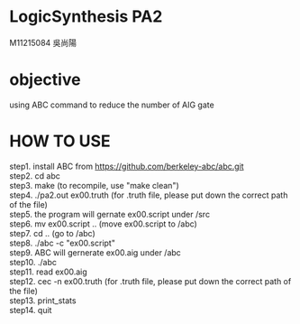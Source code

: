 # LogicSynthesis PA2 </BR>
M11215084 吳尚陽 </BR>

# objective </BR>
using ABC command to reduce the number of AIG gate </BR>

# HOW TO USE </BR>
step1. install ABC from https://github.com/berkeley-abc/abc.git </BR>
step2. cd abc </BR>
step3. make (to recompile, use "make clean") </BR>
step4. ./pa2.out ex00.truth (for .truth file, please put down the correct path of the file) </BR>
step5. the program will gernate ex00.script under /src </BR>
step6. mv ex00.script .. (move ex00.script to /abc) </BR>
step7. cd .. (go to /abc) </BR>
step8. ./abc -c "ex00.script" </BR>
step9. ABC will gernerate ex00.aig under /abc </BR>
step10. ./abc </BR>
step11. read ex00.aig </BR>
step12. cec -n ex00.truth (for .truth file, please put down the correct path of the file) </BR>
step13. print_stats </BR>
step14. quit </BR>

